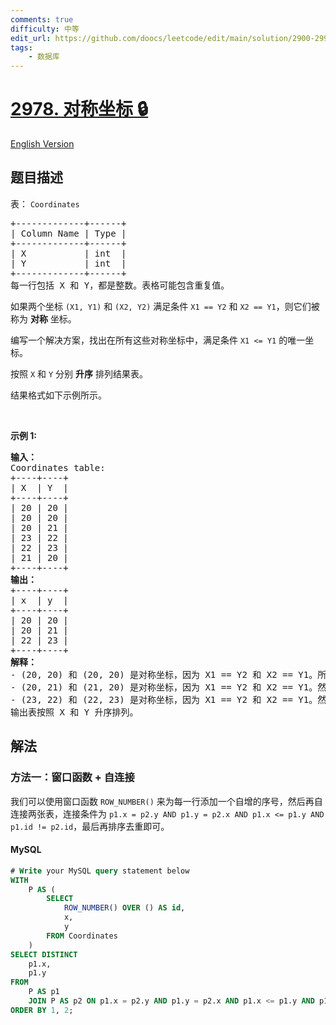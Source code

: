 ```yaml
---
comments: true
difficulty: 中等
edit_url: https://github.com/doocs/leetcode/edit/main/solution/2900-2999/2978.Symmetric%20Coordinates/README.md
tags:
    - 数据库
---
```


<!-- problem:start -->

# [2978. 对称坐标 🔒](https://leetcode.cn/problems/symmetric-coordinates)

[English Version](/solution/2900-2999/2978.Symmetric%20Coordinates/README_EN.md)

## 题目描述

<!-- description:start -->

<p>表：&nbsp;<font face="monospace"><code>Coordinates</code></font></p>

<pre>
+-------------+------+
| Column Name | Type |
+-------------+------+
| X           | int  |
| Y           | int  |
+-------------+------+
每一行包括 X 和 Y，都是整数。表格可能包含重复值。
</pre>

<p>如果两个坐标 <code>(X1, Y1)</code>&nbsp;和&nbsp;<code>(X2, Y2)</code> 满足条件 <code>X1 == Y2</code>&nbsp;和&nbsp;<code>X2 == Y1</code>，则它们被称为 <strong>对称</strong> 坐标。</p>

<p>编写一个解决方案，找出在所有这些对称坐标中，满足条件 <code>X1 &lt;= Y1</code>&nbsp;的唯一坐标。</p>

<p>按照<em> </em><code>X</code>&nbsp;和<em>&nbsp;</em><code>Y</code> 分别&nbsp;<strong>升序</strong> 排列结果表。</p>

<p>结果格式如下示例所示。</p>

<p>&nbsp;</p>

<p><b>示例 1:</b></p>

<pre>
<b>输入：</b>
Coordinates table:
+----+----+
| X  | Y  |
+----+----+
| 20 | 20 |
| 20 | 20 |
| 20 | 21 |
| 23 | 22 |
| 22 | 23 |
| 21 | 20 |
+----+----+
<b>输出：</b>
+----+----+
| x  | y  |
+----+----+
| 20 | 20 |
| 20 | 21 |
| 22 | 23 |
+----+----+
<b>解释：</b>
- (20, 20) 和 (20, 20) 是对称坐标，因为 X1 == Y2 和 X2 == Y1。所以 (20, 20) 被显示为独特的坐标。
- (20, 21) 和 (21, 20) 是对称坐标，因为 X1 == Y2 和 X2 == Y1。然而，只有 (20, 21) 会被显示，因为 X1 &lt;= Y1。
- (23, 22) 和 (22, 23) 是对称坐标，因为 X1 == Y2 和 X2 == Y1。然而，只有 (22, 23) 会被显示，因为 X1 &lt;= Y1。
输出表按照 X 和 Y 升序排列。
</pre>

<!-- description:end -->

## 解法

<!-- solution:start -->

### 方法一：窗口函数 + 自连接

我们可以使用窗口函数 `ROW_NUMBER()` 来为每一行添加一个自增的序号，然后再自连接两张表，连接条件为 `p1.x = p2.y AND p1.y = p2.x AND p1.x <= p1.y AND p1.id != p2.id`，最后再排序去重即可。

<!-- tabs:start -->

#### MySQL

```sql
# Write your MySQL query statement below
WITH
    P AS (
        SELECT
            ROW_NUMBER() OVER () AS id,
            x,
            y
        FROM Coordinates
    )
SELECT DISTINCT
    p1.x,
    p1.y
FROM
    P AS p1
    JOIN P AS p2 ON p1.x = p2.y AND p1.y = p2.x AND p1.x <= p1.y AND p1.id != p2.id
ORDER BY 1, 2;
```

<!-- tabs:end -->

<!-- solution:end -->

<!-- problem:end -->
